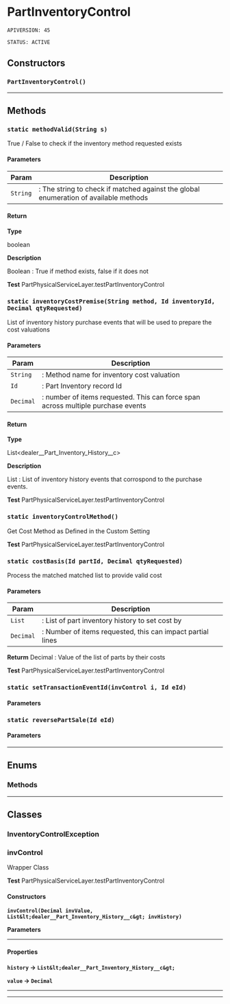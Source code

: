 # PartInventoryControl

`APIVERSION: 45`

`STATUS: ACTIVE`

## Constructors

### `PartInventoryControl()`

***

## Methods

### `static methodValid(String s)`

True / False to check if the inventory method requested exists

#### Parameters

| Param    | Description                                                                          |
| -------- | ------------------------------------------------------------------------------------ |
| `String` | : The string to check if matched against the global enumeration of available methods |

#### Return

**Type**

boolean

**Description**

Boolean : True if method exists, false if it does not

**Test** PartPhysicalServiceLayer.testPartInventoryControl

### `static inventoryCostPremise(String method, Id inventoryId, Decimal qtyRequested)`

List of inventory history purchase events that will be used to prepare the cost valuations

#### Parameters

| Param     | Description                                                                      |
| --------- | -------------------------------------------------------------------------------- |
| `String`  | : Method name for inventory cost valuation                                       |
| `Id`      | : Part Inventory record Id                                                       |
| `Decimal` | : number of items requested. This can force span across multiple purchase events |

#### Return

**Type**

List\<dealer\_\_Part\_Inventory\_History\_\_c>

**Description**

List : List of inventory history events that corrospond to the purchase events.

**Test** PartPhysicalServiceLayer.testPartInventoryControl

### `static inventoryControlMethod()`

Get Cost Method as Defined in the Custom Setting

**Test** PartPhysicalServiceLayer.testPartInventoryControl

### `static costBasis(Id partId, Decimal qtyRequested)`

Process the matched matched list to provide valid cost

#### Parameters

| Param     | Description                                                |
| --------- | ---------------------------------------------------------- |
| `List`    | : List of part inventory history to set cost by            |
| `Decimal` | : Number of items requested, this can impact partial lines |

**Returm** Decimal : Value of the list of parts by their costs

**Test** PartPhysicalServiceLayer.testPartInventoryControl

### `static setTransactionEventId(invControl i, Id eId)`

#### Parameters

### `static reversePartSale(Id eId)`

#### Parameters

***

## Enums

### Methods

***

## Classes

### InventoryControlException

### invControl

Wrapper Class

**Test** PartPhysicalServiceLayer.testPartInventoryControl

#### Constructors

**`invControl(Decimal invValue, List&lt;dealer__Part_Inventory_History__c&gt; invHistory)`**

**Parameters**

***

#### Properties

**`history` → `List&lt;dealer__Part_Inventory_History__c&gt;`**

**`value` → `Decimal`**

***

***
